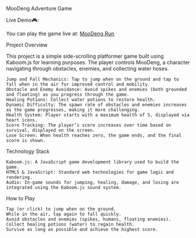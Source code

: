 MooDeng Adventure Game 

Live Demo🎮:

You can play the game live at: [MooDeng Run](https://por25528.github.io/MoodengRun/)

Project Overview

This project is a simple side-scrolling platformer game built using Kaboom.js for learning purposes. The player controls MooDeng, a character navigating through obstacles, enemies, and collecting water hoses.

    Jump and Fall Mechanics: Tap to jump when on the ground and tap to fall when in the air for improved control and mobility.
    Obstacle and Enemy Avoidance: Avoid spikes and enemies (both grounded and floating) as you progress through the game.
    Healing Potions: Collect water potions to restore health.
    Dynamic Difficulty: The spawn rate of obstacles and enemies increases as the game progresses, making it more challenging.
    Health System: Player starts with a maximum health of 5, displayed via heart icons.
    Score Tracking: The player’s score increases over time based on survival, displayed on the screen.
    Lose Screen: When health reaches zero, the game ends, and the final score is shown.

Technology Stack

    Kaboom.js: A JavaScript game development library used to build the game.
    HTML5 & JavaScript: Standard web technologies for game logic and rendering.
    Audio: In-game sounds for jumping, healing, damage, and losing are integrated using the Kaboom.js sound system.

How to Play

    Tap (or click) to jump when on the ground.
    While in the air, tap again to fall quickly.
    Avoid obstacles and enemies (spikes, humans, floating enemies).
    Collect healing potions (water) to regain health.
    Survive as long as possible and achieve the highest score.
